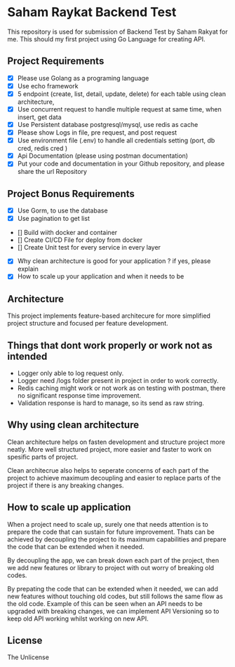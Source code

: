 # Saham Raykat Backend Test

This repository is used for submission of Backend Test by Saham Rakyat for me. This should my first project using Go Language for creating API.

## Project Requirements

- [X] Please use Golang as a programing language
- [X] Use echo framework
- [X] 5 endpoint (create, list, detail, update, delete) for each table using clean architecture, 
- [X] Use concurrent request to handle multiple request at same time, when insert, get data
- [X] Use Persistent database postgresql/mysql, use redis as cache
- [X] Please show Logs in file, pre request, and post request
- [X] Use environment file (.env) to handle all credentials setting (port, db cred, redis cred )
- [X] Api Documentation (please using postman documentation)
- [X] Put your code and documentation in your Github repository, and please share the url
Repository

## Project Bonus Requirements

- [X] Use Gorm, to use the database
- [X] Use pagination to get list
- [] Build wiith docker and container
- [] Create CI/CD File for deploy from docker
- [] Create Unit test for every service in every layer
- [X] Why clean architecture is good for your application ? if yes, please explain
- [X] How to scale up your application and when it needs to be

## Architecture

This project implements feature-based architecure for more simplified project structure and focused per feature development.

## Things that dont work properly or work not as intended

- Logger only able to log request only.
- Logger need /logs folder present in project in order to work correctly.
- Redis caching might work or not work as on testing with postman, there no significant response time improvement.
- Validation response is hard to manage, so its send as raw string.

## Why using clean architecture

Clean architecture helps on fasten development and structure project more neatly. More well structured project, more easier and faster to work on spesific parts of project.

Clean architecrue also helps to seperate concerns of each part of the project to achieve maximum decoupling and easier to replace parts of the project if there is any breaking changes.

## How to scale up application

When a project need to scale up, surely one that needs attention is to prepare the code that can sustain for future improvement. Thats can be achieved by decoupling the project to its maximum capabilities and prepare the code that can be extended when it needed.

By decoupling the app, we can break down each part of the project, then we add new features or library to project with out worry of breaking old codes.

By prepating the code that can be extended when it needed, we can add new features without touching old codes, but still follows the same flow as the old code. Example of this can be seen when an API needs to be upgraded with breaking changes, we can implement API Versioning so to keep old API working whilst working on new API. 

## License

The Unlicense